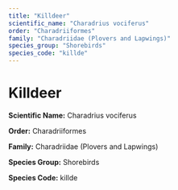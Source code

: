 ```yaml
---
title: "Killdeer"
scientific_name: "Charadrius vociferus"
order: "Charadriiformes"
family: "Charadriidae (Plovers and Lapwings)"
species_group: "Shorebirds"
species_code: "killde"
---
```


# Killdeer

**Scientific Name:** Charadrius vociferus

**Order:** Charadriiformes

**Family:** Charadriidae (Plovers and Lapwings)

**Species Group:** Shorebirds

**Species Code:** killde
